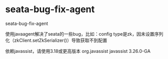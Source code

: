 # seata-bug-fix-agent
seata-bug-fix-agent

使用javaagent解决了seata的一些bug，比如：config type是zk，因未设置序列化（zkClient.setZkSerializer()）导致获取不到配置

依赖javassist，请使用3.18或更高版本
<dependency>
                <groupId>org.javassist</groupId>
                <artifactId>javassist</artifactId>
                <version>3.26.0-GA</version>
            </dependency>

